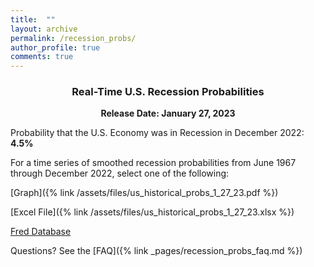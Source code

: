```yaml
---
title:  ""
layout: archive
permalink: /recession_probs/
author_profile: true
comments: true
---
```

<center>

<h3>Real-Time U.S. Recession Probabilities</h3>
<b>Release Date: January 27, 2023</b>

</center>


Probability that the U.S. Economy was in Recession in December 2022: **4.5%**


For a time series of smoothed recession probabilities from June 1967 through December 2022, select one of the following: 

[Graph]({% link /assets/files/us_historical_probs_1_27_23.pdf %})

[Excel File]({% link /assets/files/us_historical_probs_1_27_23.xlsx %})

[Fred Database](https://fred.stlouisfed.org/series/RECPROUSM156N)

Questions? See the [FAQ]({% link _pages/recession_probs_faq.md %})